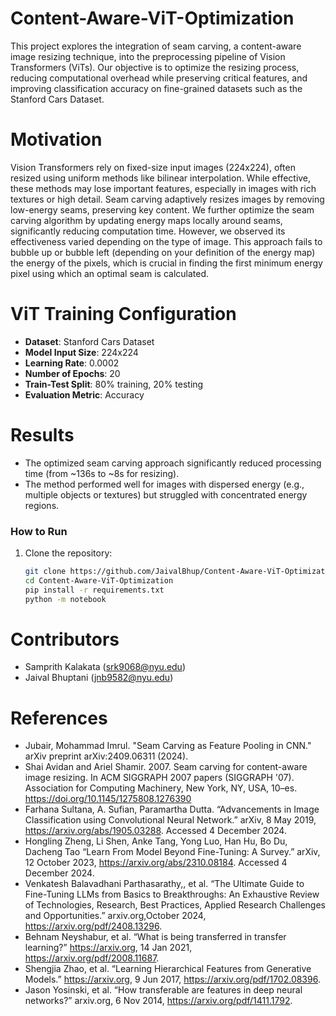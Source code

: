 # Content-Aware-ViT-Optimization
This project explores the integration of seam carving, a content-aware image resizing technique, into the preprocessing pipeline of Vision Transformers (ViTs). Our objective is to optimize the resizing process, reducing computational overhead while preserving critical features, and improving classification accuracy on fine-grained datasets such as the Stanford Cars Dataset.

# Motivation
Vision Transformers rely on fixed-size input images (224x224), often resized using uniform methods like bilinear interpolation. While effective, these methods may lose important features, especially in images with rich textures or high detail. Seam carving adaptively resizes images by removing low-energy seams, preserving key content. We further optimize the seam carving algorithm by updating energy maps locally around seams, significantly reducing computation time. However, we observed its effectiveness varied depending on the type of image. This approach fails to bubble up or bubble left (depending on your definition of the energy map) the energy of the pixels, which is crucial in finding the first minimum energy pixel using which an optimal seam is calculated.

# ViT Training Configuration
- **Dataset**: Stanford Cars Dataset
- **Model Input Size**: 224x224
- **Learning Rate**: 0.0002
- **Number of Epochs**: 20
- **Train-Test Split**: 80% training, 20% testing
- **Evaluation Metric**: Accuracy

# Results
- The optimized seam carving approach significantly reduced processing time (from ~136s to ~8s for resizing).
- The method performed well for images with dispersed energy (e.g., multiple objects or textures) but struggled with concentrated energy regions.

### How to Run
1. Clone the repository:
   ```bash
   git clone https://github.com/JaivalBhup/Content-Aware-ViT-Optimization.git
   cd Content-Aware-ViT-Optimization
   pip install -r requirements.txt
   python -m notebook
   ```
# Contributors

- Samprith Kalakata (srk9068@nyu.edu) 
- Jaival Bhuptani (jnb9582@nyu.edu) 

# References
- Jubair, Mohammad Imrul. "Seam Carving as Feature Pooling in CNN." arXiv preprint arXiv:2409.06311 (2024).
- Shai Avidan and Ariel Shamir. 2007. Seam carving for content-aware image resizing. In ACM SIGGRAPH 2007 papers (SIGGRAPH '07). Association for Computing Machinery, New York, NY, USA, 10–es. https://doi.org/10.1145/1275808.1276390
- Farhana Sultana, A. Sufian, Paramartha Dutta. “Advancements in Image Classification using Convolutional Neural Network.” arXiv, 8 May 2019, https://arxiv.org/abs/1905.03288. Accessed 4 December 2024.
- Hongling Zheng, Li Shen, Anke Tang, Yong Luo, Han Hu, Bo Du, Dacheng Tao “Learn From Model Beyond Fine-Tuning: A Survey.” arXiv, 12 October 2023, https://arxiv.org/abs/2310.08184. Accessed 4 December 2024.
- Venkatesh Balavadhani Parthasarathy,, et al. “The Ultimate Guide to Fine-Tuning LLMs from Basics to Breakthroughs: An Exhaustive Review of Technologies, Research, Best Practices, Applied Research Challenges and Opportunities.” arxiv.org,October 2024, https://arxiv.org/pdf/2408.13296.
- Behnam Neyshabur, et al. “What is being transferred in transfer learning?” https://arxiv.org, 14 Jan 2021, https://arxiv.org/pdf/2008.11687.
- Shengjia Zhao, et al. “Learning Hierarchical Features from Generative Models.” https://arxiv.org, 9 Jun 2017, https://arxiv.org/pdf/1702.08396.
- Jason Yosinski, et al. “How transferable are features in deep neural networks?” arxiv.org, 6 Nov 2014, https://arxiv.org/pdf/1411.1792.
